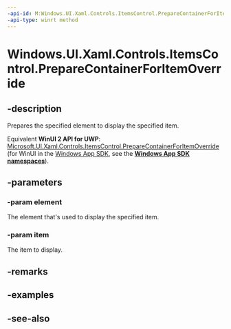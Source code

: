 ```yaml
---
-api-id: M:Windows.UI.Xaml.Controls.ItemsControl.PrepareContainerForItemOverride(Windows.UI.Xaml.DependencyObject,System.Object)
-api-type: winrt method
---
```


<!-- Method syntax
virtual protected void PrepareContainerForItemOverride(Windows.UI.Xaml.DependencyObject element, System.Object item)
-->

# Windows.UI.Xaml.Controls.ItemsControl.PrepareContainerForItemOverride

## -description
Prepares the specified element to display the specified item.

Equivalent **WinUI 2 API for UWP**: [Microsoft.UI.Xaml.Controls.ItemsControl.PrepareContainerForItemOverride](/windows/winui/api/microsoft.ui.xaml.controls.itemscontrol.preparecontainerforitemoverride) (for WinUI in the [Windows App SDK](/windows/apps/windows-app-sdk/), see the **[Windows App SDK namespaces](/windows/windows-app-sdk/api/winrt/)**).

## -parameters
### -param element
The element that's used to display the specified item.

### -param item
The item to display.

## -remarks

## -examples

## -see-also

